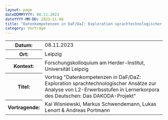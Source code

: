 ```yaml
---
layout: page
dateDDMMYYYY: 08.11.2023
dateYYYY-MM-DD: 2023-11-08
title: "Datenkompetenzen in DaF/DaZ: Exploration sprachtechnologischer Ansätze zur Analyse von L2-Erwerbsstufen in Lernerkorpora des Deutschen: Das DAKODA-Projekt"
category: Vorträge
---
```


<table>
    <tr>
      <th>Datum: </th>
      <td>08.11.2023</td>
    </tr>
     <tr>
      <th>Ort: </th>
      <td>Leipzig</td>
    </tr>
     <tr>
      <th>Kontext: </th>
      <td>Forschungskolloquium am Herder-Institut, Universität Leipzig</td>
    </tr>
    <tr>
      <th>Titel: </th>
      <td>Vortrag "Datenkompetenzen in DaF/DaZ: Exploration sprachtechnologischer Ansätze zur Analyse von L2-Erwerbsstufen in Lernerkorpora des Deutschen: Das DAKODA-Projekt"</td>
    </tr>
    <tr>
      <th>Vortragende: </th>
      <td>Kai Wisniewski, Markus Schwendemann, Lukas Lenort & Andreas Portmann</td>
    </tr>
</table>